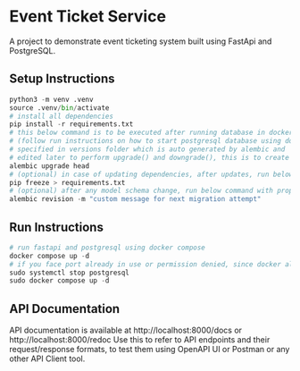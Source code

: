 # Event Ticket Service

A project to demonstrate event ticketing system built using FastApi and PostgreSQL.

## Setup Instructions

```python
python3 -m venv .venv
source .venv/bin/activate
# install all dependencies
pip install -r requirements.txt
# this below command is to be executed after running database in docker container and before running server
# (follow run instructions on how to start postgresql database using docker) runs all database migrations 
# specified in versions folder which is auto generated by alembic and 
# edited later to perform upgrade() and downgrade(), this is to create tables and seed db with initial data 
alembic upgrade head
# (optional) in case of updating dependencies, after updates, run below command to update requirements.txt
pip freeze > requirements.txt
# (optional) after any model schema change, run below command with proper message to create another migration
alembic revision -m "custom message for next migration attempt"
```

## Run Instructions

```python
# run fastapi and postgresql using docker compose
docker compose up -d
# if you face port already in use or permission denied, since docker also uses port 5432, stop local postgresql and run below command
sudo systemctl stop postgresql
sudo docker compose up -d
```

## API Documentation

API documentation is available at http://localhost:8000/docs or http://localhost:8000/redoc
Use this to refer to API endpoints and their request/response formats, to test them using OpenAPI UI or Postman or any other API Client tool.
